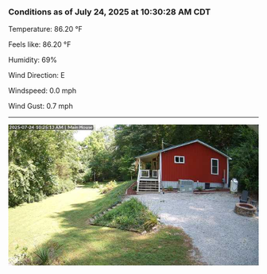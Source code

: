 ### Conditions as of July 24, 2025 at 10:30:28 AM CDT 

Temperature: 86.20 &deg;F

Feels like: 86.20 &deg;F

Humidity: 69%

Wind Direction: E

Windspeed: 0.0 mph

Wind Gust: 0.7 mph

---

<img src="./images/latest.jpeg"/>

